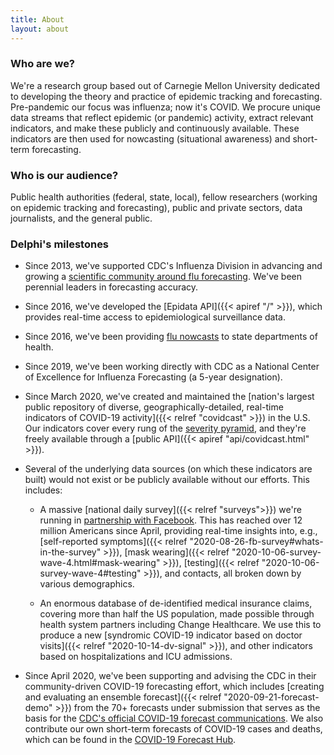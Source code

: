 ```yaml
---
title: About
layout: about
---
```


### Who are we?

We're a research group based out of Carnegie Mellon University dedicated to developing the theory and practice of epidemic tracking and forecasting. Pre-pandemic our focus was influenza; now it's COVID. We procure unique data streams that reflect epidemic (or pandemic) activity, extract relevant indicators, and make these publicly and continuously available. These indicators are then used for nowcasting (situational awareness) and short-term forecasting.

### Who is our audience?

Public health authorities (federal, state, local), fellow researchers (working on epidemic tracking and forecasting), public and private sectors, data journalists, and the general public.

### Delphi's milestones

- Since 2013, we've supported CDC's Influenza Division in advancing and growing a [scientific community around flu forecasting](https://www.cdc.gov/flu/weekly/flusight/index.html). We've been perennial leaders in forecasting accuracy.

- Since 2016, we've developed the [Epidata API]({{< apiref "/" >}}), which provides real-time access to epidemiological surveillance data.

- Since 2016, we've been providing [flu nowcasts](https://delphi.cmu.edu/nowcast/) to state departments of health.

- Since 2019, we've been working directly with CDC as a National Center of Excellence for Influenza Forecasting (a 5-year designation).

- Since March 2020, we've created and maintained the [nation's largest public repository of diverse, geographically-detailed, real-time indicators of COVID-19 activity]({{< relref "covidcast" >}}) in the U.S. Our indicators cover every rung of the [severity pyramid](https://docs.google.com/presentation/d/1jvIycxDRMEIozKIowv2UyvSqZyF5y6jR8EAXUEK22D4/edit?usp=sharing), and they're freely available through a [public API]({{< apiref "api/covidcast.html" >}}).

- Several of the underlying data sources (on which these indicators are built) would not exist or be publicly available without our efforts. This includes: 

    * A massive [national daily survey]({{< relref "surveys">}}) we're running in [partnership with Facebook](https://covid-survey.dataforgood.fb.com/survey_and_map_data.html). This has reached over 12 million Americans since April, providing real-time insights into, e.g., [self-reported symptoms]({{< relref "2020-08-26-fb-survey#whats-in-the-survey" >}}), [mask wearing]({{< relref "2020-10-06-survey-wave-4.html#mask-wearing" >}}), [testing]({{< relref "2020-10-06-survey-wave-4#testing" >}}), and contacts, all broken down by various demographics.

    * An enormous database of de-identified medical insurance claims, covering more than half the US population, made possible through health system partners including Change Healthcare. We use this to produce a new [syndromic COVID-19 indicator based on doctor visits]({{< relref "2020-10-14-dv-signal" >}}), and other indicators based on hospitalizations and ICU admissions.

- Since April 2020, we've been supporting and advising the CDC in their community-driven COVID-19 forecasting effort, which includes [creating and evaluating an ensemble forecast]({{< relref "2020-09-21-forecast-demo" >}}) from the 70+ forecasts under submission that serves as the basis for the [CDC's official COVID-19 forecast communications](https://www.cdc.gov/coronavirus/2019-ncov/covid-data/forecasting-us.html). We also contribute our own short-term forecasts of COVID-19 cases and deaths, which can be found in the [COVID-19 Forecast Hub](https://covid19forecasthub.org).
